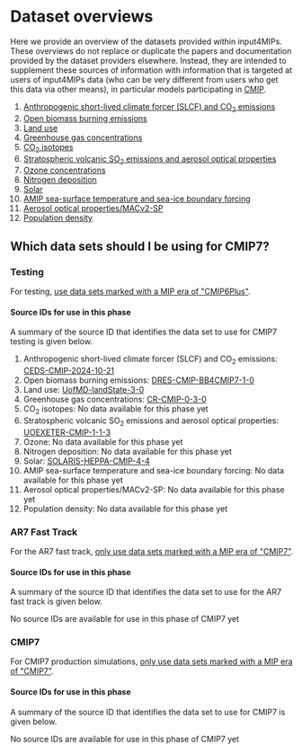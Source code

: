 # Dataset overviews

Here we provide an overview of the datasets provided within input4MIPs.
These overviews do not replace or duplicate the papers and documentation provided by the dataset providers elsewhere.
Instead, they are intended to supplement these sources of information
with information that is targeted at users of input4MIPs data
(who can be very different from users who get this data via other means),
in particular models participating in [CMIP](https://www.wcrp-climate.org/wgcm-cmip).

1. [Anthropogenic short-lived climate forcer (SLCF) and CO<sub>2</sub> emissions](anthropogenic-slcf-co2-emissions.md)
1. [Open biomass burning emissions](open-biomass-burning-emissions.md)
1. [Land use](land-use.md)
1. [Greenhouse gas concentrations](greenhouse-gas-concentrations.md)
1. [CO<sub>2</sub> isotopes](co2-isotopes.md)
1. [Stratospheric volcanic SO<sub>2</sub> emissions and aerosol optical properties](stratospheric-volcanic-so2-emissions-aod.md)
1. [Ozone concentrations](ozone.md)
1. [Nitrogen deposition](nitrogen-deposition.md)
1. [Solar](solar.md)
1. [AMIP sea-surface temperature and sea-ice boundary forcing](amip-sst-sea-ice-boundary-forcing.md)
1. [Aerosol optical properties/MACv2-SP](aerosol-optical-properties-macv2-sp.md)
1. [Population density](population.md)

## Which data sets should I be using for CMIP7?

### Testing

For testing, 
[use data sets marked with a MIP era of "CMIP6Plus"](https://aims2.llnl.gov/search?project=input4MIPs&activeFacets=%7B%22mip_era%22%3A%22CMIP6Plus%22%7D).

#### Source IDs for use in this phase

A summary of the source ID 
that identifies the data set to use for CMIP7 testing is given below.

<!--- begin-source-id-summary:testing -->
<!--- Do not edit this section, it is automatically updated when the docs are built -->
1. Anthropogenic short-lived climate forcer (SLCF) and CO<sub>2</sub> emissions: [CEDS-CMIP-2024-10-21](https://aims2.llnl.gov/search?project=input4MIPs&versionType=all&&activeFacets=%7B%22source_id%22%3A%22CEDS-CMIP-2024-10-21%22%7D)
1. Open biomass burning emissions: [DRES-CMIP-BB4CMIP7-1-0](https://aims2.llnl.gov/search?project=input4MIPs&versionType=all&&activeFacets=%7B%22source_id%22%3A%22DRES-CMIP-BB4CMIP7-1-0%22%7D)
1. Land use: [UofMD-landState-3-0](https://aims2.llnl.gov/search?project=input4MIPs&versionType=all&&activeFacets=%7B%22source_id%22%3A%22UofMD-landState-3-0%22%7D)
1. Greenhouse gas concentrations: [CR-CMIP-0-3-0](https://aims2.llnl.gov/search?project=input4MIPs&versionType=all&&activeFacets=%7B%22source_id%22%3A%22CR-CMIP-0-3-0%22%7D)
1. CO<sub>2</sub> isotopes: No data available for this phase yet
1. Stratospheric volcanic SO<sub>2</sub> emissions and aerosol optical properties: [UOEXETER-CMIP-1-1-3](https://aims2.llnl.gov/search?project=input4MIPs&versionType=all&&activeFacets=%7B%22source_id%22%3A%22UOEXETER-CMIP-1-1-3%22%7D)
1. Ozone: No data available for this phase yet
1. Nitrogen deposition: No data available for this phase yet
1. Solar: [SOLARIS-HEPPA-CMIP-4-4](https://aims2.llnl.gov/search?project=input4MIPs&versionType=all&&activeFacets=%7B%22source_id%22%3A%22SOLARIS-HEPPA-CMIP-4-4%22%7D)
1. AMIP sea-surface temperature and sea-ice boundary forcing: No data available for this phase yet
1. Aerosol optical properties/MACv2-SP: No data available for this phase yet
1. Population density: No data available for this phase yet
<!--- end-source-id-summary -->

### AR7 Fast Track

For the AR7 fast track,
[only use data sets marked with a MIP era of "CMIP7"](https://aims2.llnl.gov/search?project=input4MIPs&activeFacets=%7B%22mip_era%22%3A%22CMIP7%22%7D).

#### Source IDs for use in this phase

A summary of the source ID 
that identifies the data set to use for the AR7 fast track is given below.

<!--- begin-source-id-summary:cmip7_fast_track -->
<!--- Do not edit this section, it is automatically updated when the docs are built -->
No source IDs are available for use in this phase of CMIP7 yet
<!--- end-source-id-summary -->

### CMIP7

For CMIP7 production simulations, 
[only use data sets marked with a MIP era of "CMIP7"](https://aims2.llnl.gov/search?project=input4MIPs&activeFacets=%7B%22mip_era%22%3A%22CMIP7%22%7D).

#### Source IDs for use in this phase

A summary of the source ID 
that identifies the data set to use for CMIP7 is given below.

<!--- begin-source-id-summary:cmip7 -->
<!--- Do not edit this section, it is automatically updated when the docs are built -->
No source IDs are available for use in this phase of CMIP7 yet
<!--- end-source-id-summary -->
